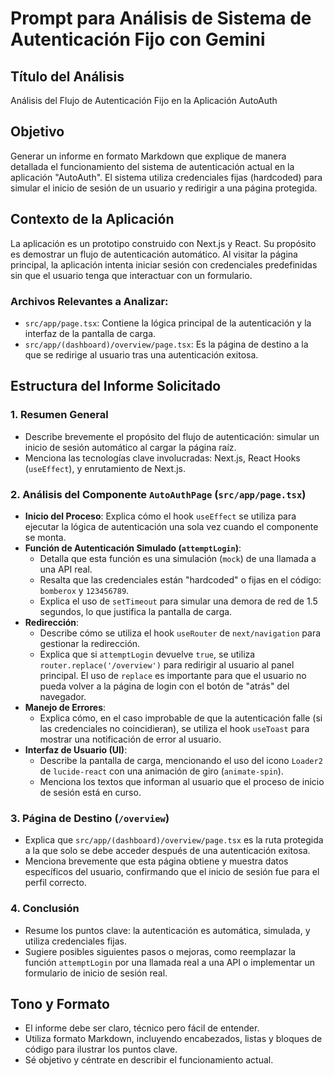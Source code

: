 
# Prompt para Análisis de Sistema de Autenticación Fijo con Gemini

## Título del Análisis
Análisis del Flujo de Autenticación Fijo en la Aplicación AutoAuth

## Objetivo
Generar un informe en formato Markdown que explique de manera detallada el funcionamiento del sistema de autenticación actual en la aplicación "AutoAuth". El sistema utiliza credenciales fijas (hardcoded) para simular el inicio de sesión de un usuario y redirigir a una página protegida.

## Contexto de la Aplicación
La aplicación es un prototipo construido con Next.js y React. Su propósito es demostrar un flujo de autenticación automático. Al visitar la página principal, la aplicación intenta iniciar sesión con credenciales predefinidas sin que el usuario tenga que interactuar con un formulario.

### Archivos Relevantes a Analizar:
- `src/app/page.tsx`: Contiene la lógica principal de la autenticación y la interfaz de la pantalla de carga.
- `src/app/(dashboard)/overview/page.tsx`: Es la página de destino a la que se redirige al usuario tras una autenticación exitosa.

## Estructura del Informe Solicitado

### 1. Resumen General
- Describe brevemente el propósito del flujo de autenticación: simular un inicio de sesión automático al cargar la página raíz.
- Menciona las tecnologías clave involucradas: Next.js, React Hooks (`useEffect`), y enrutamiento de Next.js.

### 2. Análisis del Componente `AutoAuthPage` (`src/app/page.tsx`)
- **Inicio del Proceso**: Explica cómo el hook `useEffect` se utiliza para ejecutar la lógica de autenticación una sola vez cuando el componente se monta.
- **Función de Autenticación Simulado (`attemptLogin`)**:
    - Detalla que esta función es una simulación (`mock`) de una llamada a una API real.
    - Resalta que las credenciales están "hardcoded" o fijas en el código: `bomberox` y `123456789`.
    - Explica el uso de `setTimeout` para simular una demora de red de 1.5 segundos, lo que justifica la pantalla de carga.
- **Redirección**:
    - Describe cómo se utiliza el hook `useRouter` de `next/navigation` para gestionar la redirección.
    - Explica que si `attemptLogin` devuelve `true`, se utiliza `router.replace('/overview')` para redirigir al usuario al panel principal. El uso de `replace` es importante para que el usuario no pueda volver a la página de login con el botón de "atrás" del navegador.
- **Manejo de Errores**:
    - Explica cómo, en el caso improbable de que la autenticación falle (si las credenciales no coincidieran), se utiliza el hook `useToast` para mostrar una notificación de error al usuario.
- **Interfaz de Usuario (UI)**:
    - Describe la pantalla de carga, mencionando el uso del icono `Loader2` de `lucide-react` con una animación de giro (`animate-spin`).
    - Menciona los textos que informan al usuario que el proceso de inicio de sesión está en curso.

### 3. Página de Destino (`/overview`)
- Explica que `src/app/(dashboard)/overview/page.tsx` es la ruta protegida a la que solo se debe acceder después de una autenticación exitosa.
- Menciona brevemente que esta página obtiene y muestra datos específicos del usuario, confirmando que el inicio de sesión fue para el perfil correcto.

### 4. Conclusión
- Resume los puntos clave: la autenticación es automática, simulada, y utiliza credenciales fijas.
- Sugiere posibles siguientes pasos o mejoras, como reemplazar la función `attemptLogin` por una llamada real a una API o implementar un formulario de inicio de sesión real.

## Tono y Formato
- El informe debe ser claro, técnico pero fácil de entender.
- Utiliza formato Markdown, incluyendo encabezados, listas y bloques de código para ilustrar los puntos clave.
- Sé objetivo y céntrate en describir el funcionamiento actual.
